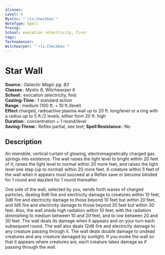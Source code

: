 ```yaml
---
aliases: 
Level: 6
Mystic: "`ris:Checkbox`"
NoteType: Spell
Precog: 
School: evocation (electricity, fire) 
tags: 
Technomancer: 
Witchwarper: "`ris:Checkbox`"
---
```


# Star Wall

**Source**:: _Galactic Magic pg. 83_  
**Classes**:: Mystic 6, Witchwarper 6  
**School**:: evocation (electricity, fire)  
**Casting-Time**:: 1 standard action  
**Range**:: medium (100 ft. + 10 ft./level)  
**Effect** charged, radioactive plasma wall up to 20 ft. long/level or a ring with a radius up to 5 ft./2 levels; either form 20 ft. high  
**Duration**:: concentration + 1 round/level  
**Saving-Throw**:: Reflex partial, see text;
**Spell Resistance**:: No

## Description

An immobile, vertical curtain of glowing, electromagnetically charged gas springs into existence. The wall raises the light level to bright within 20 feet of it, raises the light level to normal within 20 more feet, and raises the light level one step (up to normal) within 20 more feet. A creature within 5 feet of the wall when it appears must succeed at a Reflex save or become blinded for 1 round and dazzled for 1 round thereafter.

One side of the wall, selected by you, sends forth waves of charged particles, dealing 6d6 fire and electricity damage to creatures within 10 feet, 3d6 fire and electricity damage to those beyond 10 feet but within 20 feet, and 1d6 fire and electricity damage to those beyond 20 feet but within 30 feet. Also, the wall sheds high radiation within 10 feet, with the radiation diminishing to medium between 10 and 20 feet, and to low between 20 and 30 feet. The wall deals its damage when it appears and on your turn each subsequent round. The wall also deals 12d6 fire and electricity damage to any creature passing through it. The wall deals double damage to undead creatures and any creature damaged by sunlight. If you evoke the wall so that it appears where creatures are, each creature takes damage as if passing through the wall.
